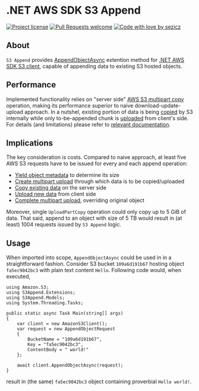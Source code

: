 # .NET AWS SDK S3 Append 

[![Project license](https://img.shields.io/github/license/sezicz/s3append.svg?style=flat-square)](LICENSE)
[![Pull Requests welcome](https://img.shields.io/badge/PRs-welcome-ff69b4.svg?style=flat-square)](https://github.com/sezicz/s3append/issues?q=is%3Aissue+is%3Aopen+label%3A%22help+wanted%22)
[![Code with love by sezicz](https://img.shields.io/badge/%3C%2F%3E%20with%20%E2%99%A5%20by-sezicz-ff1414.svg?style=flat-square)](https://github.com/sezicz)


## About
`S3 Append` provides [AppendObjectAsync](./S3Append/Extensions/S3ClientExtensions.cs) extention method for [.NET AWS SDK S3 client](https://docs.aws.amazon.com/sdkfornet/v3/apidocs/index.html?page=TIS3.html&tocid=Amazon_S3_IAmazonS3), capable of appending data to existing S3 hosted objects.

## Performance
Implemented functionality relies on "server side" [AWS S3 multipart copy](https://docs.aws.amazon.com/AmazonS3/latest/userguide/mpuoverview.html) operation, making its performance superior to naive download-update-upload approach. In a nutshel, existing portion of data is being [copied](https://docs.aws.amazon.com/AmazonS3/latest/API/API_UploadPartCopy.html) by S3 internally while only to-be-appended chunk is [uploaded](https://docs.aws.amazon.com/AmazonS3/latest/API/API_UploadPart.html) from client's side. For details (and limitations) please refer to [relevant documentation](https://docs.aws.amazon.com/AmazonS3/latest/userguide/mpuoverview.html).

## Implications
The key consideration is costs. Compared to naive approach, at least five AWS S3 requests have to be issued for every and each append operation:

* [Yield object metadata](https://docs.aws.amazon.com/AmazonS3/latest/API/API_HeadObject.html) to determine its size 
* [Create multipart upload](https://docs.aws.amazon.com/AmazonS3/latest/API/API_CreateMultipartUpload.html) through which data is to be copied/uploaded
* [Copy existing data](https://docs.aws.amazon.com/AmazonS3/latest/API/API_UploadPartCopy.html) on the server side
* [Upload new data](https://docs.aws.amazon.com/AmazonS3/latest/API/API_UploadPart.html) from client side
* [Complete multipart upload](https://docs.aws.amazon.com/AmazonS3/latest/API/API_CompleteMultipartUpload.html), overriding original object

Moreover, single `UploadPartCopy` operation could only copy up to 5 GiB of data. That said, append to an object with size of 5 TB would result in (at least) 1004 requests issued by `S3 Append` logic.

## Usage
When imported into scope, `AppendObjectAsync` could be used in in a straightforward fashion. Consider S3 bucket `109a6d191b67` hosting object `fa5ec9042bc3` with plain text content `Hello`. Following code would, when executed,

```
using Amazon.S3;
using S3Append.Extensions;
using S3Append.Models;
using System.Threading.Tasks;

public static async Task Main(string[] args)
{
	var client = new AmazonS3Client();
	var request = new AppendObjectRequest
	{
		BucketName = "109a6d191b67",
		Key = "fa5ec9042bc3",
		ContentBody = " world!"
	};

	await client.AppendObjectAsync(request);
}
```

result in (the same) `fa5ec9042bc3` object containing proverbial `Hello world!`.